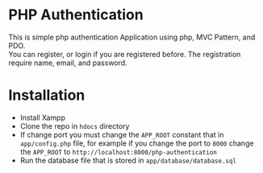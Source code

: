 # PHP Authentication
This is simple php authentication Application using php, MVC Pattern, and PDO.\
You can register, or login if you are registered before. The registration require name, email, and password. 

# Installation
* Install Xampp
* Clone the repo in `hdocs` directory
* If change port you must change the `APP_ROOT` constant that in `app/config.php` file, 
    for example if you change the port to `8000` change the `APP_ROOT` to `http://localhost:8000/php-authentication`
* Run the database file that is stored in `app/database/database.sql`
